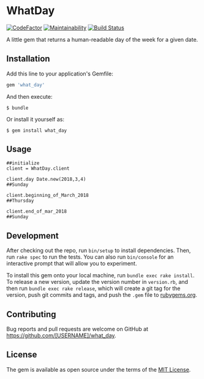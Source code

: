 # WhatDay
[![CodeFactor](https://www.codefactor.io/repository/github/ej2015/what_day/badge)](https://www.codefactor.io/repository/github/ej2015/what_day)
[![Maintainability](https://api.codeclimate.com/v1/badges/db5073a8a3fdadf2c7e7/maintainability)](https://codeclimate.com/github/ej2015/what_day/maintainability)
[![Build Status](https://travis-ci.org/ej2015/what_day.svg?branch=master)](https://travis-ci.org/ej2015/what_day)

A little gem that returns a human-readable day of the week for a given date.
## Installation

Add this line to your application's Gemfile:

```ruby
gem 'what_day'
```

And then execute:

    $ bundle

Or install it yourself as:

    $ gem install what_day

## Usage

```
##initialize
client = WhatDay.client

client.day Date.new(2018,3,4)
##Sunday

client.beginning_of_March_2018
##Thursday

client.end_of_mar_2018
##Sunday

```

## Development

After checking out the repo, run `bin/setup` to install dependencies. Then, run `rake spec` to run the tests. You can also run `bin/console` for an interactive prompt that will allow you to experiment.

To install this gem onto your local machine, run `bundle exec rake install`. To release a new version, update the version number in `version.rb`, and then run `bundle exec rake release`, which will create a git tag for the version, push git commits and tags, and push the `.gem` file to [rubygems.org](https://rubygems.org).

## Contributing

Bug reports and pull requests are welcome on GitHub at https://github.com/[USERNAME]/what_day.


## License

The gem is available as open source under the terms of the [MIT License](http://opensource.org/licenses/MIT).

